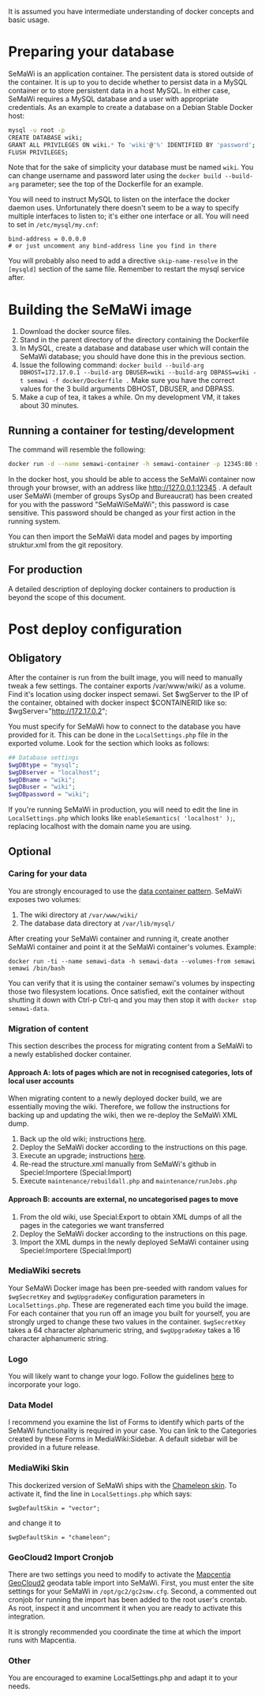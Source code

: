 It is assumed you have intermediate understanding of docker concepts and basic usage.

# Preparing your database

SeMaWi is an application container. The persistent data is stored outside of the container. It is up to you to decide whether to persist data in a MySQL container or to store persistent data in a host MySQL. In either case, SeMaWi requires a MySQL database and a user with appropriate credentials. As an example to create a database on a Debian Stable Docker host:

```bash
mysql -u root -p
CREATE DATABASE wiki;
GRANT ALL PRIVILEGES ON wiki.* To 'wiki'@'%' IDENTIFIED BY 'password';
FLUSH PRIVILEGES;
```

Note that for the sake of simplicity your database must be named `wiki`. You can change username and password later using the `docker build --build-arg` parameter; see the top of the Dockerfile for an example.

You will need to instruct MySQL to listen on the interface the docker daemon uses. Unfortunately there doesn't seem to be a way to specify multiple interfaces to listen to; it's either one interface or all. You will need to set in `/etc/mysql/my.cnf`:

```
bind-address = 0.0.0.0
# or just uncomment any bind-address line you find in there
```

You will probably also need to add a directive `skip-name-resolve` in the `[mysqld]` section of the same file. Remember to restart the mysql service after.

# Building the SeMaWi image

1. Download the docker source files.
2. Stand in the parent directory of the directory containing the Dockerfile
3. In MySQL, create a database and database user which will contain the SeMaWi database; you should have done this in the previous section.
3. Issue the following command: `docker build --build-arg DBHOST=172.17.0.1 --build-arg DBUSER=wiki --build-arg DBPASS=wiki -t semawi -f docker/Dockerfile .` Make sure you have the correct values for the 3 build arguments DBHOST, DBUSER, and DBPASS.
4. Make a cup of tea, it takes a while. On my development VM, it takes about 30 minutes.

## Running a container for testing/development

The command will resemble the following:

```bash
docker run -d --name semawi-container -h semawi-container -p 12345:80 semawi
```

In the docker host, you should be able to access the SeMaWi container now through your browser, with an address like http://127.0.0.1:12345 . A default user SeMaWi (member of groups SysOp and Bureaucrat) has been created for you with the password "SeMaWiSeMaWi"; this password is case sensitive. This password should be changed as your first action in the running system.

You can then import the SeMaWi data model and pages by importing struktur.xml from the git repository.

## For production

A detailed description of deploying docker containers to production is beyond the scope of this document.

# Post deploy configuration

## Obligatory

After the container is run from the built image, you will need to manually tweak a few settings. The container exports /var/www/wiki/ as a volume. Find it's location using docker inspect semawi. Set $wgServer to the IP of the container, obtained with docker inspect $CONTAINERID like so: $wgServer="http://172.17.0.2";

You must specify for SeMaWi how to connect to the database you have provided for it. This can be done in the `LocalSettings.php` file in the exported volume. Look for the section which looks as follows:

```php
## Database settings
$wgDBtype = "mysql";
$wgDBserver = "localhost";
$wgDBname = "wiki";
$wgDBuser = "wiki";
$wgDBpassword = "wiki";
```

If you're running SeMaWi in production, you will need to edit the line in `LocalSettings.php` which looks like `enableSemantics( 'localhost' );`, replacing localhost with the domain name you are using.

## Optional

### Caring for your data

You are strongly encouraged to use the [data container pattern](https://docs.docker.com/engine/userguide/containers/dockervolumes/). SeMaWi exposes two volumes:

1. The wiki directory at `/var/www/wiki/`
2. The database data directory at `/var/lib/mysql/`

After creating your SeMaWi container and running it, create another SeMaWi container and point it at the SeMaWi container's volumes. Example:

````
docker run -ti --name semawi-data -h semawi-data --volumes-from semawi semawi /bin/bash
````
You can verify that it is using the container semawi's volumes by inspecting those two filesystem locations. Once satisfied, exit the container without shutting it down with Ctrl-p Ctrl-q and you may then stop it with `docker stop semawi-data`.


### Migration of content

This section describes the process for migrating content from a SeMaWi to a newly established docker container.

#### Approach A: lots of pages which are not in recognised categories, lots of local user accounts

When migrating content to a newly deployed docker build, we are essentially moving the wiki. Therefore, we follow the instructions for backing up and updating the wiki, then we re-deploy the SeMaWi XML dump.

1. Back up the old wiki; instructions [here](https://www.mediawiki.org/wiki/Manual:Backing_up_a_wiki).
2. Deploy the SeMaWi docker according to the instructions on this page.
3. Execute an upgrade; instructions [here](https://www.mediawiki.org/wiki/Manual:Upgrading).
4. Re-read the structure.xml manually from SeMaWi's github in Speciel:Importere (Special:Import)
5. Execute `maintenance/rebuildall.php` and `maintenance/runJobs.php`

#### Approach B: accounts are external, no uncategorised pages to move

1. From the old wiki, use Special:Export to obtain XML dumps of all the pages in the categories we want transferred
2. Deploy the SeMaWi docker according to the instructions on this page.
3. Import the XML dumps in the newly deployed SeMaWi container using Speciel:Importere (Special:Import)

### MediaWiki secrets

Your SeMaWi Docker image has been pre-seeded with random values for `$wgSecretKey` and `$wgUpgradeKey` configuration parameters in `LocalSettings.php`. These are regenerated each time you build the image. For each container that you run off an image you built for yourself, you are strongly urged to change these two values in the container. `$wgSecretKey` takes a 64 character alphanumeric string, and `$wgUpgradeKey` takes a 16 character alphanumeric string.

### Logo

You will likely want to change your logo. Follow the guidelines [here](https://www.mediawiki.org/wiki/Manual:$wgLogo) to incorporate your logo.

### Data Model

I recommend you examine the list of Forms to identify which parts of the SeMaWi functionality is required in your case. You can link to the Categories created by these Forms in MediaWiki:Sidebar. A default sidebar will be provided in a future release.

### MediaWiki Skin

This dockerized version of SeMaWi ships with the [Chameleon skin](https://www.mediawiki.org/wiki/Skin:Chameleon). To activate it, find the line in `LocalSettings.php` which says:

`$wgDefaultSkin = "vector";`

and change it to

`$wgDefaultSkin = "chameleon";`

### GeoCloud2 Import Cronjob

There are two settings you need to modify to activate the [Mapcentia GeoCloud2](https://github.com/mapcentia/geocloud2) geodata table import into SeMaWi. First, you must enter the site settings for your SeMaWi in `/opt/gc2/gc2smw.cfg`. Second, a commented out cronjob for running the import has been added to the root user's crontab. As root, inspect it and uncomment it when you are ready to activate this integration.

It is strongly recommended you coordinate the time at which the import runs with Mapcentia.

### Other

You are encouraged to examine LocalSettings.php and adapt it to your needs.
